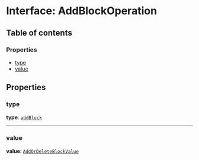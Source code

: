# Interface: AddBlockOperation

## Table of contents

### Properties

* [type](/auto-docs/free-layout-editor/interfaces/AddBlockOperation.md#type)
* [value](/auto-docs/free-layout-editor/interfaces/AddBlockOperation.md#value)

## Properties

### type

**type**: [`addBlock`](/auto-docs/free-layout-editor/enums/OperationType.md#addblock)

***

### value

**value**: [`AddOrDeleteBlockValue`](/auto-docs/free-layout-editor/interfaces/AddOrDeleteBlockValue.md)
